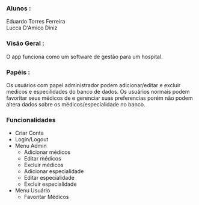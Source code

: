 ### Alunos :  
Eduardo Torres Ferreira  
Lucca D'Amico Diniz  

### Visão Geral :  
O app funciona como um software de gestão para um hospital.

### Papéis :
Os usuários com papel administrador podem adicionar/editar e excluir medicos e especilidades do banco de dados. Os usuários normais podem favoritar seus médicos de e gerenciar suas preferencias porém não podem altera dados sobre os médicos/especialidade no banco.

### Funcionalidades 
- Criar Conta
- Login/Logout
- Menu Admin
  - Adicionar médicos  
  - Editar médicos  
  - Excluir médicos  
  - Adicionar especialidade  
  - Editar especialidade  
  - Excluir especialidade  
- Menu Usuário
  - Favoritar Médicos
